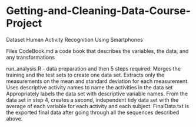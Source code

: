 # Getting-and-Cleaning-Data-Course-Project
Dataset
Human Activity Recognition Using Smartphones

Files
CodeBook.md a code book that describes the variables, the data, and any transformations 

run_analysis.R - data preparation and then 5 steps required:
Merges the training and the test sets to create one data set.
Extracts only the measurements on the mean and standard deviation for each measurement.
Uses descriptive activity names to name the activities in the data set
Appropriately labels the data set with descriptive variable names.
From the data set in step 4, creates a second, independent tidy data set with the average of each variable for each activity and each subject.
FinalData.txt is the exported final data after going through all the sequences described above.
